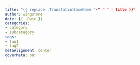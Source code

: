 ```yaml
---
title: "{{ replace .TranslationBaseName "-" " " | title }}"
author: wingstone
date: {{ .Date }}
categories:
- category
- subcategory
tags:
- tag1
- tag2
metaAlignment: center
coverMeta: out
---
```


<!--more-->
